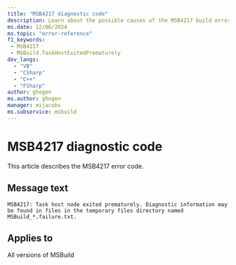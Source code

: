 ```yaml
---
title: "MSB4217 diagnostic code"
description: Learn about the possible causes of the MSB4217 build error, and get troubleshooting tips.
ms.date: 12/06/2024
ms.topic: "error-reference"
f1_keywords:
 - MSB4217
 - MSBuild.TaskHostExitedPrematurely
dev_langs:
  - "VB"
  - "CSharp"
  - "C++"
  - "FSharp"
author: ghogen
ms.author: ghogen
manager: mijacobs
ms.subservice: msbuild
---
```


# MSB4217 diagnostic code

<!-- :::ErrorDefinitionDescription::: -->
<!-- :::editable-content name="introDescription"::: -->
This article describes the MSB4217 error code.
<!-- :::editable-content-end::: -->

## Message text

`MSB4217: Task host node exited prematurely. Diagnostic information may be found in files in the temporary files directory named MSBuild_*.failure.txt.`

<!-- :::editable-content name="postOutputDescription"::: -->
<!--
{StrBegin="MSB4217: "}
-->
<!-- :::editable-content-end::: -->
<!-- :::ErrorDefinitionDescription-end::: -->

## Applies to

All versions of MSBuild
